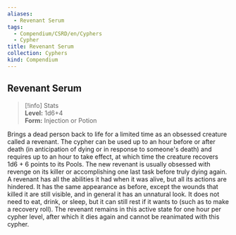 ```yaml
---
aliases:
  - Revenant Serum
tags:
  - Compendium/CSRD/en/Cyphers
  - Cypher
title: Revenant Serum
collection: Cyphers
kind: Compendium
---
```

## Revenant Serum  
>[!info] Stats  
> **Level:** 1d6+4  
> **Form:** Injection or Potion
  
Brings a dead person back to life for a limited time as an obsessed creature called a revenant. The cypher can be used up to an hour before or after death (in anticipation of dying or in response to someone's death) and requires up to an hour to take effect, at which time the creature recovers 1d6 + 6 points to its Pools. The new revenant is usually obsessed with revenge on its killer or accomplishing one last task before truly dying again. A revenant has all the abilities it had when it was alive, but all its actions are hindered. It has the same appearance as before, except the wounds that killed it are still visible, and in general it has an unnatural look. It does not need to eat, drink, or sleep, but it can still rest if it wants to (such as to make a recovery roll). The revenant remains in this active state for one hour per cypher level, after which it dies again and cannot be reanimated with this cypher.